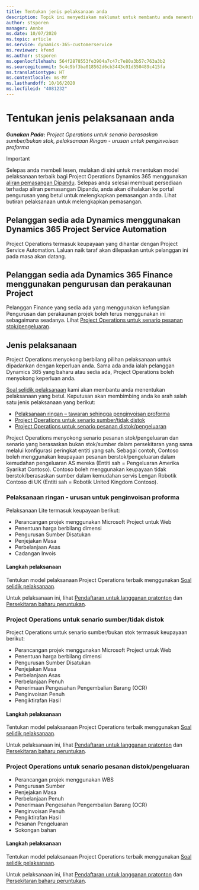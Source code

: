 ```yaml
---
title: Tentukan jenis pelaksanaan anda
description: Topik ini menyediakan maklumat untuk membantu anda menentukan jenis pelaksanaan Project Operations yang betul untuk syarikat anda.
author: stsporen
manager: Annbe
ms.date: 10/07/2020
ms.topic: article
ms.service: dynamics-365-customerservice
ms.reviewer: kfend
ms.author: stsporen
ms.openlocfilehash: 564f2878553fe3904a7c47c7e80a3b57c763a3b2
ms.sourcegitcommit: 5c4c9bf3ba018562d6cb3443c01d550489c415fa
ms.translationtype: HT
ms.contentlocale: ms-MY
ms.lasthandoff: 10/16/2020
ms.locfileid: "4081232"
---
```

# <a name="determine-your-deployment-type"></a>Tentukan jenis pelaksanaan anda

_**Gunakan Pada:** Project Operations untuk senario berasaskan sumber/bukan stok, pelaksanaan Ringan - urusan untuk penginvoisan proforma_

> [!IMPORTANT]
> Selepas anda membeli lesen, mulakan di sini untuk menentukan model pelaksanaan terbaik bagi Project Operations Dynamics 365 menggunakan [aliran pemasangan Dipandu](https://aka.ms/provisionprojectoperations).
> Selepas anda selesai membuat persediaan terhadap aliran pemasangan Dipandu, anda akan dihalakan ke portal pengurusan yang betul untuk melengkapkan pemasangan anda. Lihat butiran pelaksanaan untuk melengkapkan pemasangan.


## <a name="existing-customers-of-dynamics-using-dynamics-365-project-service-automation"></a>Pelanggan sedia ada Dynamics menggunakan Dynamics 365 Project Service Automation
Project Operations termasuk keupayaan yang dihantar dengan Project Service Automation. Laluan naik taraf akan dilepaskan untuk pelanggan ini pada masa akan datang.

## <a name="existing-customers-of-dynamics-365-finance-using-project-management-and-accounting"></a>Pelanggan sedia ada Dynamics 365 Finance menggunakan pengurusan dan perakaunan Project 

Pelanggan Finance yang sedia ada yang menggunakan kefungsian Pengurusan dan perakaunan projek boleh terus menggunakan ini sebagaimana seadanya. Lihat [Project Operations untuk senario pesanan stok/pengeluaran](#pma).


## <a name="deployment-types"></a>Jenis pelaksanaan
Project Operations menyokong berbilang pilihan pelaksanaan untuk dipadankan dengan keperluan anda. Sama ada anda ialah pelanggan Dynamics 365 yang baharu atau sedia ada, Project Operations boleh menyokong keperluan anda.

[Soal selidik pelaksanaan](https://aka.ms/provisionprojectoperations) kami akan membantu anda menentukan pelaksanaan yang betul. Keputusan akan membimbing anda ke arah salah satu jenis pelaksanaan yang berikut:

- [Pelaksanaan ringan – tawaran sehingga penginvoisan proforma](#lite)
- [Project Operations untuk senario sumber/tidak distok](#integrated)
- [Project Operations untuk senario pesanan distok/pengeluaran](#pma)

Project Operations menyokong senario pesanan stok/pengeluaran dan senario yang berasaskan bukan stok/sumber dalam persekitaran yang sama melalui konfigurasi peringkat entiti yang sah. Sebagai contoh, Contoso boleh menggunakan keupayaan pesanan berstok/pengeluaran dalam kemudahan pengeluaran AS mereka (Entiti sah = Pengeluaran Amerika Syarikat Contoso). Contoso boleh menggunakan keupayaan tidak berstok/berasaskan sumber dalam kemudahan servis Lengan Robotik Contoso di UK (Entiti sah = Robotik United Kingdom Contoso).

### <a name="lite-deployment---deal-to-proforma-invoicing"></a><a  name="lite"></a>Pelaksanaan ringan - urusan untuk penginvoisan proforma

Pelaksanaan Lite termasuk keupayaan berikut:

- Perancangan projek menggunakan Microsoft Project untuk Web
- Penentuan harga berbilang dimensi
- Pengurusan Sumber Disatukan
- Penjejakan Masa
- Perbelanjaan Asas
- Cadangan Invois

#### <a name="deployment-steps"></a>Langkah pelaksanaan
Tentukan model pelaksanaan Project Operations terbaik menggunakan [Soal selidik pelaksanaan](https://aka.ms/provisionprojectoperations).

Untuk pelaksanaan ini, lihat [Pendaftaran untuk langganan pratonton](lite-preview-subscription-sign-up.md) dan [Persekitaran baharu peruntukan](lite-deployment.md). 


### <a name="project-operations-for-resourcenon-stocked-scenarios"></a><a name="integrated"></a>Project Operations untuk senario sumber/tidak distok
Project Operations untuk senario sumber/bukan stok termasuk keupayaan berikut:
  
- Perancangan projek menggunakan Microsoft Project untuk Web
- Penentuan harga berbilang dimensi
- Pengurusan Sumber Disatukan
- Penjejakan Masa
- Perbelanjaan Asas
- Perbelanjaan Penuh
- Penerimaan Pengesahan Pengembalian Barang (OCR)
- Penginvoisan Penuh
- Pengiktirafan Hasil

#### <a name="deployment-steps"></a>Langkah pelaksanaan
Tentukan model pelaksanaan Project Operations terbaik menggunakan [Soal selidik pelaksanaan](https://aka.ms/provisionprojectoperations).

Untuk pelaksanaan ini, lihat [Pendaftaran untuk langganan pratonton](resource-sign-up-preview-subscription.md) dan [Persekitaran baharu peruntukan](resource-provision-new-environment.md). 


### <a name="project-operations-for-stockedproduction-order-scenarios"></a><a name="pma"></a>Project Operations untuk senario pesanan distok/pengeluaran

- Perancangan projek menggunakan WBS
- Pengurusan Sumber
- Penjejakan Masa
- Perbelanjaan Penuh
- Penerimaan Pengesahan Pengembalian Barang (OCR)
- Penginvoisan Penuh
- Pengiktirafan Hasil
- Pesanan Pengeluaran
- Sokongan bahan

#### <a name="deployment-steps"></a>Langkah pelaksanaan
Tentukan model pelaksanaan Project Operations terbaik menggunakan [Soal selidik pelaksanaan](https://aka.ms/provisionprojectoperations).

Untuk pelaksanaan ini, lihat [Pendaftaran untuk langganan pratonton](https://docs.microsoft.com/dynamics365/fin-ops-core/dev-itpro/dev-tools/sign-up-preview-subscription?toc=/dynamics365/finance/toc.json) dan [Persekitaran baharu peruntukan](https://docs.microsoft.com/dynamics365/fin-ops-core/dev-itpro/deployment/deploy-demo-environment?toc=/dynamics365/finance/toc.json). 

